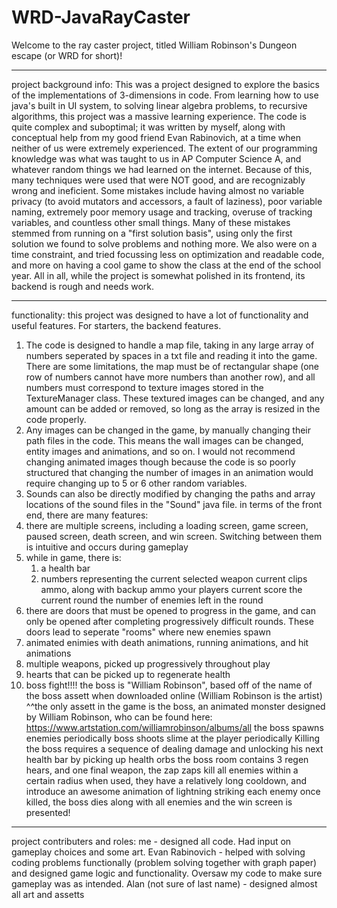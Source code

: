 # WRD-JavaRayCaster

Welcome to the ray caster project, titled William Robinson's Dungeon escape (or WRD for short)!

---------------------------------------------------------------------------------------------------------------------------------------------------------------------------------------------------------------------------------------------------------------------------------------------------------------------------------

project background info:
This was a project designed to explore the basics of the implementations of 3-dimensions in code. From learning how to use java's built in UI system, to solving linear algebra problems, to recursive algorithms, this project was a massive learning experience. The code is quite complex and suboptimal; it was written by myself, along with conceptual help from my good friend Evan Rabinovich, at a time when neither of us were extremely experienced. The extent of our programming knowledge was what was taught to us in AP Computer Science A, and whatever random things we had learned on the internet. Because of this, many techniques were used that were NOT good, and are recognizably wrong and ineficient. Some mistakes include having almost no variable privacy (to avoid mutators and accessors, a fault of laziness), poor variable naming, extremely poor memory usage and tracking, overuse of tracking variables, and countless other small things. Many of these mistakes stemmed from running on a "first solution basis", using only the first solution we found to solve problems and nothing more. We also were on a time constraint, and tried focussing less on optimization and readable code, and more on having a cool game to show the class at the end of the school year. All in all, while the project is somewhat polished in its frontend, its backend is rough and needs work.

---------------------------------------------------------------------------------------------------------------------------------------------------------------------------------------------------------------------------------------------------------------------------------------------------------------------------------

functionality:
this project was designed to have a lot of functionality and useful features. For starters, the backend features. 
1. The code is designed to handle a map file, taking in any large array of numbers seperated by spaces in a txt file and reading it into the game. There are some limitations, the map must be of rectangular shape (one row of numbers cannot have more numbers than another row), and all numbers must correspond to texture      images stored in the TextureManager class. These textured images can be changed, and any amount can be added or removed, so long as the array is resized in the code properly.
2. Any images can be changed in the game, by manually changing their path files in the code. This means the wall images can be changed, entity images and animations, and so on. I would not recommend changing animated images though because the code is so poorly structured that changing the number of images in an            animation would require changing up to 5 or 6 other random variables.
3. Sounds can also be directly modified by changing the paths and array locations of the sound files in the "Sound" java file.
in terms of the front end, there are many features:
1. there are multiple screens, including a loading screen, game screen, paused screen, death screen, and win screen. Switching between them is intuitive and occurs during gameplay
2. while in game, there is:
      1. a health bar
      2. numbers representing the current selected weapon
      current clips ammo, along with backup ammo
      your players current score
      the current round
      the number of enemies left in the round
3. there are doors that must be opened to progress in the game, and can only be opened after completing progressively difficult rounds. These doors lead to seperate "rooms" where new enemies spawn
4. animated enimies with death animations, running animations, and hit animations
5. multiple weapons, picked up progressively throughout play
6. hearts that can be picked up to regenerate health
7. boss fight!!!!
      the boss is "William Robinson", based off of the name of the boss assett when downloaded online (William Robinson is the artist)
           ^^the only assett in the game is the boss, an animated monster designed by William Robinson, who can be found here: https://www.artstation.com/williamrobinson/albums/all
      the boss spawns enemies periodically
      boss shoots slime at the player periodically
      Killing the boss requires a sequence of dealing damage and unlocking his next health bar by picking up health orbs
      the boss room contains 3 regen hears, and one final weapon, the zap
      zaps kill all enemies within a certain radius when used, they have a relatively long cooldown, and introduce an awesome animation of lightning striking each enemy
      once killed, the boss dies along with all enemies and the win screen is presented!

-------------------------------------------------------------------------------------------------------------------------------------------------------------------------------------------------------------------------------------------------------------------------------------------------------------------------------

project contributers and roles:
me - designed all code. Had input on gameplay choices and some art.
Evan Rabinovich - helped with solving coding problems functionally (problem solving together with graph paper) and designed game logic and functionality. Oversaw my code to make sure gameplay was as intended.
Alan (not sure of last name) - designed almost all art and assetts
